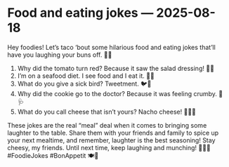 # Food and eating jokes — 2025-08-18

Hey foodies! Let’s taco ‘bout some hilarious food and eating jokes that’ll have you laughing your buns off. 🌮🍔

1. Why did the tomato turn red? Because it saw the salad dressing! 🍅😂
2. I’m on a seafood diet. I see food and I eat it. 🦐🍴
3. What do you give a sick bird? Tweetment. 🐦💊
4. Why did the cookie go to the doctor? Because it was feeling crumby. 🍪🩺
5. What do you call cheese that isn’t yours? Nacho cheese! 🧀🙅‍♀️

These jokes are the real “meal” deal when it comes to bringing some laughter to the table. Share them with your friends and family to spice up your next mealtime, and remember, laughter is the best seasoning! Stay cheesy, my friends. Until next time, keep laughing and munching! 🤣🍕🥗 #FoodieJokes #BonAppetit 🍽️🌟